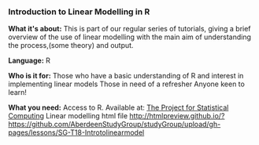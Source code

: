 ### Introduction to Linear Modelling in R

**What it's about:**
This is part of our regular series of tutorials, giving a brief overview of the use of linear modelling with the main aim of understanding the process,(some theory) and output.

**Language:**
R

**Who is it for:**
Those who have a basic understanding of R and interest in implementing linear models
Those in need of a refresher
Anyone keen to learn!

**What you need:** 
Access to R. Available at: [The  Project for Statistical Computing](https://www.r-project.org/)
Linear modelling html file <http://htmlpreview.github.io/?https://github.com/AberdeenStudyGroup/studyGroup/upload/gh-pages/lessons/SG-T18-Introtolinearmodel>

